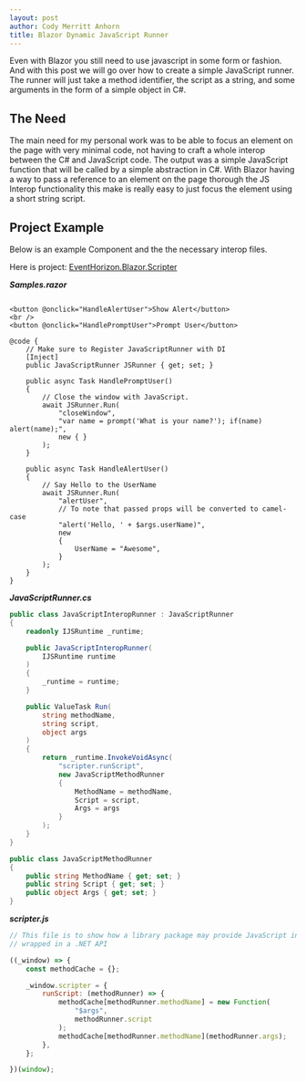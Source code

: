 ```yaml
---
layout: post
author: Cody Merritt Anhorn
title: Blazor Dynamic JavaScript Runner
---
```


Even with Blazor you still need to use javascript in some form or fashion. And with this post we will go over how to create a simple JavaScript runner. The runner will just take a method identifier, the script as a string, and some arguments in the form of a simple object in C#.

## The Need

The main need for my personal work was to be able to focus an element on the page with very minimal code, not having to craft a whole interop between the C# and JavaScript code. The output was a simple JavaScript function that will be called by a simple abstraction in C#. With Blazor having a way to pass a reference to an element on the page thorough the JS Interop functionality this make is really easy to just focus the element using a short string script.

## Project Example

Below is an example Component and the the necessary interop files.

Here is project:
<a href="https://github.com/canhorn/EventHorizon.Blazor.Scripter" target="_blank">EventHorizon.Blazor.Scripter</a>

***Samples.razor***
~~~ 

<button @onclick="HandleAlertUser">Show Alert</button>
<br />
<button @onclick="HandlePromptUser">Prompt User</button>

@code {
    // Make sure to Register JavaScriptRunner with DI
    [Inject]
    public JavaScriptRunner JSRunner { get; set; }

    public async Task HandlePromptUser()
    {
        // Close the window with JavaScript.
        await JSRunner.Run(
            "closeWindow",
            "var name = prompt('What is your name?'); if(name) alert(name);",
            new { }
        );
    }

    public async Task HandleAlertUser()
    {
        // Say Hello to the UserName
        await JSRunner.Run(
            "alertUser",
            // To note that passed props will be converted to camel-case
            "alert('Hello, ' + $args.userName)",
            new
            {
                UserName = "Awesome",
            }
        );
    }
}
~~~

***JavaScriptRunner.cs***
~~~ csharp
public class JavaScriptInteropRunner : JavaScriptRunner
{
    readonly IJSRuntime _runtime;

    public JavaScriptInteropRunner(
        IJSRuntime runtime
    )
    {
        _runtime = runtime;
    }

    public ValueTask Run(
        string methodName,
        string script,
        object args
    )
    {
        return _runtime.InvokeVoidAsync(
            "scripter.runScript",
            new JavaScriptMethodRunner
            {
                MethodName = methodName,
                Script = script,
                Args = args
            }
        );
    }
}

public class JavaScriptMethodRunner
{
    public string MethodName { get; set; }
    public string Script { get; set; }
    public object Args { get; set; }
}
~~~

***scripter.js***
~~~ javascript
// This file is to show how a library package may provide JavaScript interop features
// wrapped in a .NET API

((_window) => {
    const methodCache = {};

    _window.scripter = {
        runScript: (methodRunner) => {
            methodCache[methodRunner.methodName] = new Function(
                "$args",
                methodRunner.script
            );
            methodCache[methodRunner.methodName](methodRunner.args);
        },
    };

})(window);
~~~